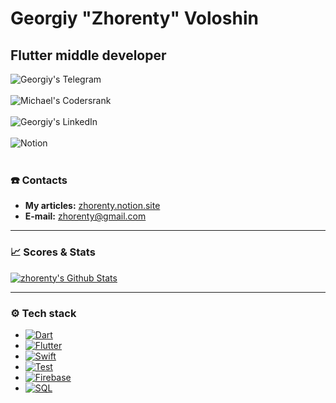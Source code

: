 # Georgiy "**Zhorenty**" Voloshin
## Flutter middle developer

 
<a href="https://t.me/zhorenty">
  <img align="left" alt="Georgiy's Telegram" src="https://img.shields.io/badge/Telegram-2CA5E0?style=for-the-badge&logo=telegram&logoColor=white" />
</a>
<br/> <br/>
<a href="https://profile.codersrank.io/user/zhorenty">
  <img align="left" alt="Michael's Codersrank" src="https://img.shields.io/badge/CodersRank-67A4AC?style=for-the-badge&logo=CodersRank&logoColor=white" />
</a>
<br/> <br/>
<a href="https://www.linkedin.com/in/zhorenty/">
  <img align="left" alt="Georgiy's LinkedIn" src="https://img.shields.io/badge/LinkedIn-0077B5?style=for-the-badge&logo=linkedin&logoColor=white" />
</a>
<br/> <br/>
<a href="https://zhorenty.notion.site/Programming-notes-d81f0d0e3a7547e4a57764c2505fd268">
  <img align="left" alt="Notion" src="https://img.shields.io/badge/Notion-000000?style=for-the-badge&logo=notion&logoColor=white" />
</a>
<br/> <br/>


### ☎️ Contacts 

+ **My articles:** [zhorenty.notion.site](https://zhorenty.notion.site/Programming-notes-d81f0d0e3a7547e4a57764c2505fd268)  
+ **E-mail:** [zhorenty@gmail.com](mailto:zhorenty@gmail.com)

---  

### 📈 Scores & Stats  
  
[![zhorenty's Github Stats](https://github-readme-stats.vercel.app/api?username=zhorenty&count_private=true&theme=default&show_icons=true)](https://github.com/zhorenty) 

---  
  
### ⚙️ Tech stack  

+ [![Dart](https://img.shields.io/badge/-Dart-05122A?style=flat&logo=dart&logoColor=blue)](https://dart.dev/)  
+ [![Flutter](https://img.shields.io/badge/-Flutter-05122A?style=flat&logo=flutter&logoColor=blue)](http://flutter.dev/)  
+ [![Swift](https://img.shields.io/badge/-Swift-05122A?style=flat&logo=swift)](https://swift.org/)
+ [![Test](https://img.shields.io/badge/-Test-05122A?style=flat&logo=dart)](https://dart.dev/guides/testing)  
+ [![Firebase](https://img.shields.io/badge/-Firebase-05122A?style=flat&logo=firebase&logoColor=ffca28)](https://firebase.google.com/)
+ [![SQL](https://img.shields.io/badge/-SQL-05122A?style=flat&logo=mysql&logoColor=white)](https://www.mysql.com/)
